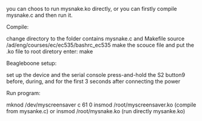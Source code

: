 you can choos to run mysnake.ko directly, or you can firstly compile mysnake.c and then run it.

Compile:

change directory to the folder contains mysnake.c and Makefile
source /ad/eng/courses/ec/ec535/bashrc_ec535 make the scouce file and put the .ko file to root diretory
enter: make

Beagleboone setup:

set up the device and the serial console
press-and-hold the S2 button9 before, during, and for the first 3 seconds after connecting the power

Run program:

mknod /dev/myscreensaver c 61 0
insmod /root/myscreensaver.ko (compile from mysanke.c)
 or insmod /root/mysnake.ko (run directly mysanke.ko)
